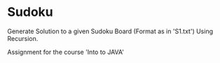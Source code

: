 # Sudoku
Generate Solution to a given Sudoku Board (Format as in 'S1.txt') Using Recursion.

Assignment for the course 'Into to JAVA'
